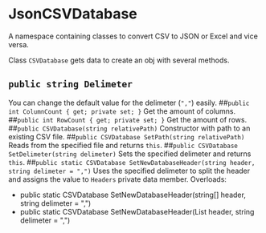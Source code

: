 # JsonCSVDatabase
A namespace containing classes to convert CSV to JSON or Excel and vice versa.

Class `CSVDatabase` gets data to create an obj with several methods.
## `public string Delimeter`
You can change the default value for the delimeter (`","`) easily.
##`public int ColumnCount { get; private set; }`
Get the amount of columns.
##`public int RowCount { get; private set; }`
Get the amount of rows.
##`public CSVDatabase(string relativePath)`
Constructor with path to an existing CSV file.
##`public CSVDatabase SetPath(string relativePath)`
Reads from the specified file and returns `this`.
##`public CSVDatabase SetDelimeter(string delimeter)`
Sets the specified delimeter and returns `this`.
##`public static CSVDatabase SetNewDatabaseHeader(string header, string delimeter = ",")`
Uses the specified delimeter to split the header and assigns the value to `Headers` private data member.
Overloads:
- public static CSVDatabase SetNewDatabaseHeader(string[] header, string delimeter = ",")
- public static CSVDatabase SetNewDatabaseHeader(List<string> header, string delimeter = ",")